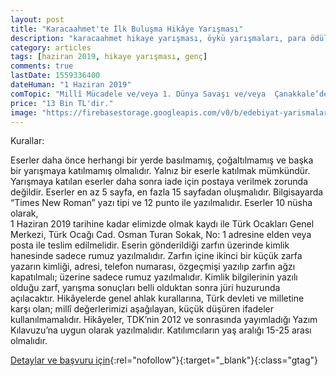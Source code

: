 ```yaml
---
layout: post
title: "Karacaahmet'te İlk Buluşma Hikâye Yarışması"
description: "karacaahmet hikaye yarışması, öykü yarışmaları, para ödüllü yarışmalar"
category: articles
tags: [haziran 2019, hikaye yarışması, genç]
comments: true
lastDate: 1559336400
dateHuman: "1 Haziran 2019"
comTopic: "Millî Mücadele ve/veya 1. Dünya Savaşı ve/veya  Çanakkale’de Türk Ocakları ve Türk Ocaklılar"
price: "13 Bin TL'dir."
image: "https://firebasestorage.googleapis.com/v0/b/edebiyat-yarismalari.appspot.com/o/karacaahmet-hikaye-yarismasi.jpg?alt=media&token=4802f629-99c4-45d3-8555-0bf8d12afea5"
---
```


Kurallar:

Eserler daha önce herhangi bir yerde basılmamış, çoğaltılmamış ve başka bir yarışmaya katılmamış olmalıdır.
Yalnız bir eserle katılmak mümkündür.
Yarışmaya katılan eserler daha sonra iade için postaya verilmek zorunda değildir.
Eserler en az 5 sayfa, en fazla 15  sayfadan oluşmalıdır.
Bilgisayarda “Times New Roman” yazı tipi ve 12 punto ile yazılmalıdır. Eserler 10 nüsha olarak,  
    1 Haziran 2019 tarihine kadar elimizde olmak kaydı ile  Türk Ocakları Genel Merkezi, Türk Ocağı Cad. Osman Turan Sokak, No: 1 adresine elden veya posta ile teslim edilmelidir.
Eserin gönderildiği zarfın üzerinde kimlik hanesinde sadece rumuz yazılmalıdır. Zarfın içine ikinci bir küçük zarfa 
    yazarın kimliği, adresi, telefon numarası, özgeçmişi yazılıp zarfın ağzı kapatılmalı; üzerine sadece rumuz yazılmalıdır. Kimlik bilgilerinin yazılı olduğu zarf, yarışma sonuçları belli olduktan sonra jüri huzurunda açılacaktır.
Hikâyelerde genel ahlak kurallarına, Türk devleti ve milletine karşı olan; millî değerlerimizi aşağılayan, 
    küçük düşüren ifadeler kullanılmamalıdır.
Hikâyeler, TDK’nin 2012 ve sonrasında yayımladığı Yazım Kılavuzu’na uygun olarak yazılmalıdır.
Katılımcıların yaş aralığı 15-25 arası olmalıdır.

[Detaylar ve başvuru için](https://www.turkocaklari.org.tr/duyuru/karacaahmet-te-ilk-bulusma-hikaye-yarismasi-basliyor-9409?utm_source=edebiyatyarismalari.com&utm_medium=affiliate&utm_campaign=cpc){:rel="nofollow"}{:target="_blank"}{:class="gtag"}
